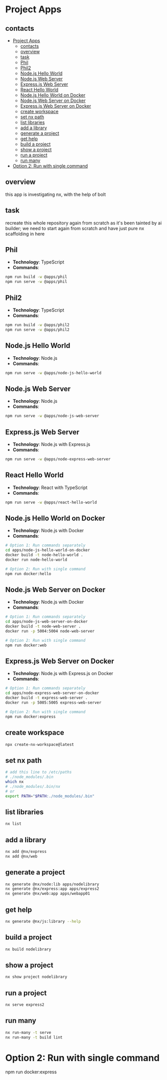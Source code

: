 # Project Apps


## contacts

- [Project Apps](#project-apps)
  - [contacts](#contacts)
  - [overview](#overview)
  - [task](#task)
  - [Phil](#phil)
  - [Phil2](#phil2)
  - [Node.js Hello World](#nodejs-hello-world)
  - [Node.js Web Server](#nodejs-web-server)
  - [Express.js Web Server](#expressjs-web-server)
  - [React Hello World](#react-hello-world)
  - [Node.js Hello World on Docker](#nodejs-hello-world-on-docker)
  - [Node.js Web Server on Docker](#nodejs-web-server-on-docker)
  - [Express.js Web Server on Docker](#expressjs-web-server-on-docker)
  - [create workspace](#create-workspace)
  - [set nx path](#set-nx-path)
  - [list libraries](#list-libraries)
  - [add a library](#add-a-library)
  - [generate a project](#generate-a-project)
  - [get help](#get-help)
  - [build a project](#build-a-project)
  - [show a project](#show-a-project)
  - [run a project](#run-a-project)
  - [run many](#run-many)
- [Option 2: Run with single command](#option-2-run-with-single-command)

## overview

this app is investigating nx, with the help of bolt

## task

recreate this whole repository again from scratch as it's been tainted by ai builder; we need to start again from scratch and have just pure nx scaffolding in here

## Phil
- **Technology**: TypeScript
- **Commands**:
```bash
npm run build -w @apps/phil
npm run serve -w @apps/phil
```

## Phil2
- **Technology**: TypeScript
- **Commands**:
```bash
npm run build -w @apps/phil2
npm run serve -w @apps/phil2
```

## Node.js Hello World
- **Technology**: Node.js
- **Commands**:
```bash
npm run serve -w @apps/node-js-hello-world
```

## Node.js Web Server
- **Technology**: Node.js
- **Commands**:
```bash
npm run serve -w @apps/node-js-web-server
```

## Express.js Web Server
- **Technology**: Node.js with Express.js
- **Commands**:
```bash
npm run serve -w @apps/node-express-web-server
```

## React Hello World
- **Technology**: React with TypeScript
- **Commands**:
```bash
npm run serve -w @apps/react-hello-world
```

## Node.js Hello World on Docker
- **Technology**: Node.js with Docker
- **Commands**:
```bash
# Option 1: Run commands separately
cd apps/node-js-hello-world-on-docker
docker build -t node-hello-world .
docker run node-hello-world

# Option 2: Run with single command
npm run docker:hello
```

## Node.js Web Server on Docker
- **Technology**: Node.js with Docker
- **Commands**:
```bash
# Option 1: Run commands separately
cd apps/node-js-web-server-on-docker
docker build -t node-web-server .
docker run -p 5004:5004 node-web-server

# Option 2: Run with single command
npm run docker:web
```

## Express.js Web Server on Docker
- **Technology**: Node.js with Express.js on Docker
- **Commands**:
```bash
# Option 1: Run commands separately
cd apps/node-express-web-server-on-docker
docker build -t express-web-server .
docker run -p 5005:5005 express-web-server

# Option 2: Run with single command
npm run docker:express
```

## create workspace

```bash
npx create-nx-workspace@latest
```

## set nx path

```bash
# add this line to /etc/paths
# ./node_modules/.bin
which nx
# ./node_modules/.bin/nx
# or
export PATH="$PATH:./node_modules/.bin"
```
## list libraries

```bash
nx list
```

## add a library

```bash
nx add @nx/express
nx add @nx/web
```

## generate a project

```bash
nx generate @nx/node:lib apps/nodelibrary
nx generate @nx/express:app apps/express2
nx generate @nx/web:app apps/webapp01
```

## get help

```bash
nx generate @nx/js:library --help
```

## build a project

```bash
nx build nodelibrary
```

## show a project

```bash
nx show project nodelibrary
```

## run a project

```bash
nx serve express2
```

## run many

```bash
nx run-many -t serve
nx run-many -t build lint
```

# Option 2: Run with single command
npm run docker:express
```
